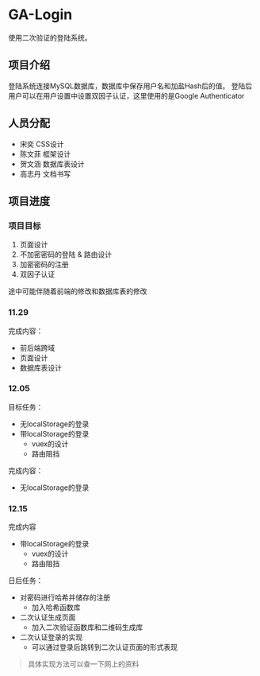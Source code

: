 # GA-Login
使用二次验证的登陆系统。

## 项目介绍

登陆系统连接MySQL数据库，数据库中保存用户名和加盐Hash后的值。
登陆后用户可以在用户设置中设置双因子认证，这里使用的是Google Authenticator

## 人员分配

- 宋奕
	CSS设计
- 陈文菲
	框架设计
- 贺文涵
	数据库表设计
- 高志丹
	文档书写

## 项目进度

### 项目目标

1. 页面设计
2. 不加密密码的登陆 & 路由设计
3. 加密密码的注册
4. 双因子认证

途中可能伴随着前端的修改和数据库表的修改

### 11.29

完成内容：
- 前后端跨域
- 页面设计
- 数据库表设计

### 12.05

目标任务：
- 无localStorage的登录
- 带localStorage的登录
	+ vuex的设计
	+ 路由阻挡

完成内容：
- 无localStorage的登录

### 12.15

完成内容

- 带localStorage的登录
	+ vuex的设计
	+ 路由阻挡

日后任务：
- 对密码进行哈希并储存的注册
	+ 加入哈希函数库
- 二次认证生成页面
	+ 加入二次验证函数库和二维码生成库
- 二次认证登录的实现
	+ 可以通过登录后跳转到二次认证页面的形式表现

> 具体实现方法可以查一下网上的资料
